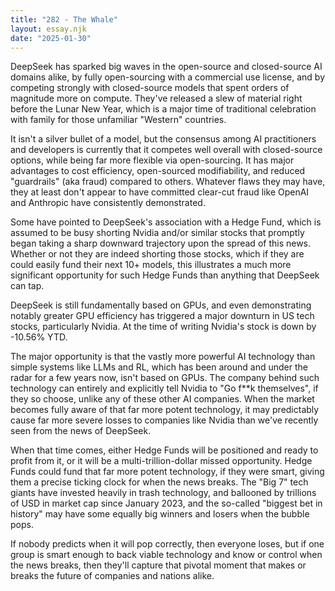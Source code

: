 ```yaml
---
title: "282 - The Whale"
layout: essay.njk
date: "2025-01-30"
---
```


DeepSeek has sparked big waves in the open-source and closed-source AI domains alike, by fully open-sourcing with a commercial use license, and by competing strongly with closed-source models that spent orders of magnitude more on compute. They've released a slew of material right before the Lunar New Year, which is a major time of traditional celebration with family for those unfamiliar "Western" countries. 

It isn't a silver bullet of a model, but the consensus among AI practitioners and developers is currently that it competes well overall with closed-source options, while being far more flexible via open-sourcing. It has major advantages to cost efficiency, open-sourced modifiability, and reduced "guardrails" (aka fraud) compared to others. Whatever flaws they may have, they at least don't appear to have committed clear-cut fraud like OpenAI and Anthropic have consistently demonstrated. 

Some have pointed to DeepSeek's association with a Hedge Fund, which is assumed to be busy shorting Nvidia and/or similar stocks that promptly began taking a sharp downward trajectory upon the spread of this news. Whether or not they are indeed shorting those stocks, which if they are could easily fund their next 10+ models, this illustrates a much more significant opportunity for such Hedge Funds than anything that DeepSeek can tap.

DeepSeek is still fundamentally based on GPUs, and even demonstrating notably greater GPU efficiency has triggered a major downturn in US tech stocks, particularly Nvidia. At the time of writing Nvidia's stock is down by -10.56% YTD. 

The major opportunity is that the vastly more powerful AI technology than simple systems like LLMs and RL, which has been around and under the radar for a few years now, isn't based on GPUs. The company behind such technology can entirely and explicitly tell Nvidia to "Go f**k themselves", if they so choose, unlike any of these other AI companies. When the market becomes fully aware of that far more potent technology, it may predictably cause far more severe losses to companies like Nvidia than we've recently seen from the news of DeepSeek.

When that time comes, either Hedge Funds will be positioned and ready to profit from it, or it will be a multi-trillion-dollar missed opportunity. Hedge Funds could fund that far more potent technology, if they were smart, giving them a precise ticking clock for when the news breaks. The "Big 7" tech giants have invested heavily in trash technology, and ballooned by trillions of USD in market cap since January 2023, and the so-called "biggest bet in history" may have some equally big winners and losers when the bubble pops.

If nobody predicts when it will pop correctly, then everyone loses, but if one group is smart enough to back viable technology and know or control when the news breaks, then they'll capture that pivotal moment that makes or breaks the future of companies and nations alike.


